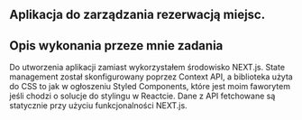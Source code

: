 ## Aplikacja do zarządzania rezerwacją miejsc.

## Opis wykonania przeze mnie zadania

Do utworzenia aplikacji zamiast wykorzystałem środowisko NEXT.js. State management został skonfigurowany poprzez Context API, a biblioteka użyta do CSS to jak w ogłoszeniu Styled Components, które jest moim faworytem jeśli chodzi o solucje do stylingu w Reactcie. Dane z API fetchowane są statycznie przy użyciu funkcjonalności NEXT.js.
